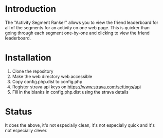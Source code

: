 # Introduction
The "Activity Segment Ranker" allows you to view the friend leaderboard for all of the segments for an activity on one web page. This is quicker than going through each segment one-by-one and clicking to view the friend leaderboard.

# Installation
 1. Clone the repository
 2. Make the web directory web accessible
 3. Copy config.php.dist to config.php
 4. Register strava api keys on https://www.strava.com/settings/api
 5. Fill in the blanks in config.php.dist using the strava details

# Status
It does the above, it's not especially clean, it's not especially quick and it's not especially clever.
